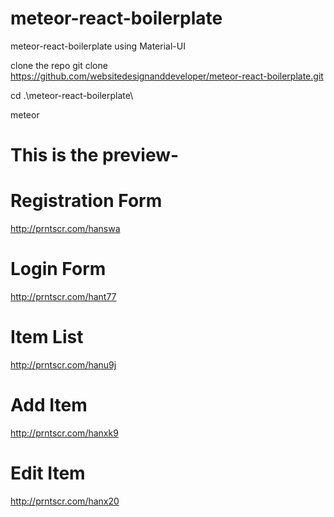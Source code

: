 # meteor-react-boilerplate
meteor-react-boilerplate using Material-UI

clone the repo
git clone https://github.com/websitedesignanddeveloper/meteor-react-boilerplate.git

cd .\meteor-react-boilerplate\

meteor

# This is the preview-

# Registration Form  
http://prntscr.com/hanswa

# Login Form
http://prntscr.com/hant77

# Item List
http://prntscr.com/hanu9j

# Add Item
http://prntscr.com/hanxk9

# Edit Item
http://prntscr.com/hanx20